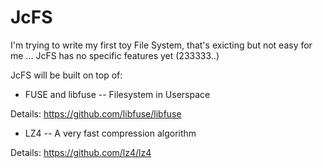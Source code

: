 # JcFS

I'm trying to write my first toy File System, that's exicting but not easy for me ... JcFS has no specific features yet (233333..)

JcFS will be built on top of:

* FUSE and libfuse -- Filesystem in Userspace

Details: https://github.com/libfuse/libfuse

* LZ4 -- A very fast compression algorithm

Details: https://github.com/lz4/lz4

